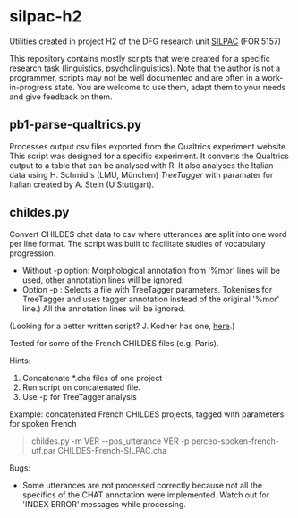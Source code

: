# silpac-h2
Utilities created in project H2 of the DFG research unit [SILPAC](https://silpac.uni-mannheim.de) (FOR 5157)

This repository contains mostly scripts that were created for a specific research task (linguistics, psycholinguistics). Note that the author is not a programmer, scripts may not be well documented and are often in a work-in-progress state.
You are welcome to use them, adapt them to your needs and give feedback on them.

## pb1-parse-qualtrics.py

Processes output csv files exported from the Qualtrics experiment website. This script was designed for a specific experiment. It converts the Qualtrics output to a table that can be analysed with R. It also analyses the Italian data using H. Schmid's (LMU, München) _TreeTagger_ with paramater for Italian created by A. Stein (U Stuttgart).

## childes.py

Convert CHILDES chat data to csv where utterances are split into one word per line format.
The script was built to facilitate studies of vocabulary progression.

- Without -p option: Morphological annotation from '%mor' lines will be used, other annotation lines will be ignored.
- Option -p <parameters>: Selects a file with TreeTagger parameters.  Tokenises for TreeTagger and uses tagger annotation instead of the original '%mor' line.) All the annotation lines will be ignored.

(Looking for a better written script? J. Kodner has one, [here]([url](https://github.com/jkodner05/method.git)).)

Tested for some of the French CHILDES files (e.g. Paris).

Hints:

1. Concatenate *.cha files of one project
2. Run script on concatenated file.
3. Use -p <parameters> for TreeTagger analysis

Example: concatenated French CHILDES projects, tagged with parameters for spoken French

> childes.py -m VER --pos_utterance VER -p perceo-spoken-french-utf.par CHILDES-French-SILPAC.cha


Bugs:

- Some utterances are not processed correctly because not all the specifics of the CHAT annotation were implemented.  Watch out for 'INDEX ERROR' messages while processing.


